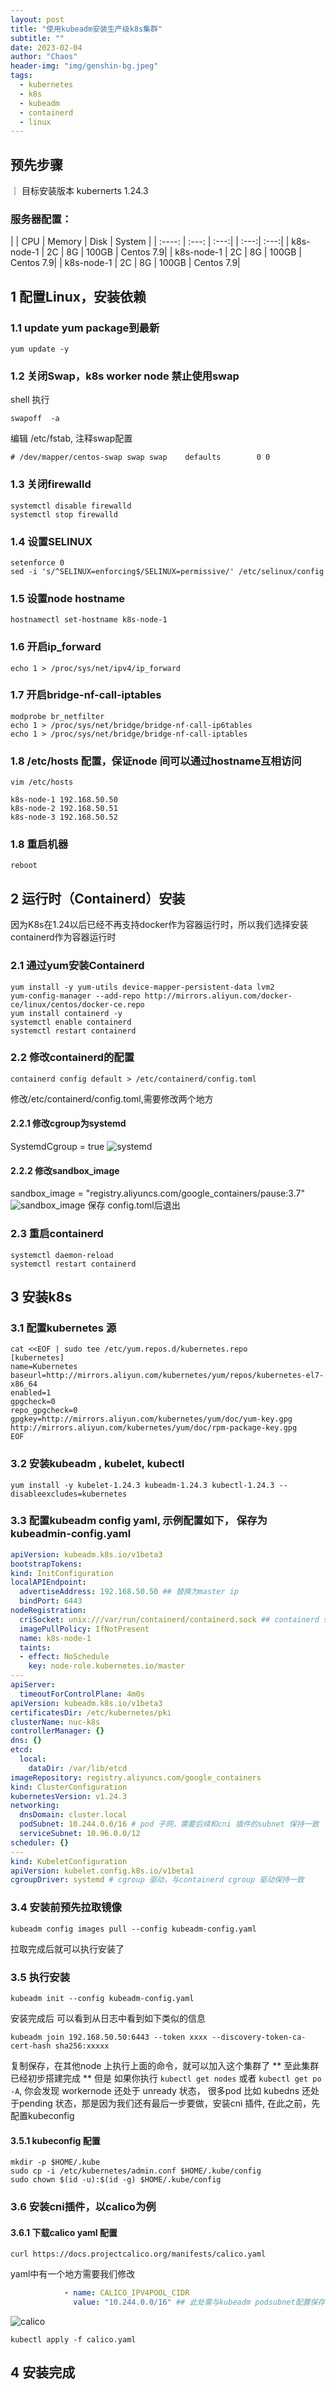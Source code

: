 ```yaml
---
layout: post
title: "使用kubeadm安装生产级k8s集群"
subtitle: ""
date: 2023-02-04
author: "Chaos"
header-img: "img/genshin-bg.jpeg"
tags: 
  - kubernetes
  - k8s
  - kubeadm
  - containerd
  - linux
---
```



## 预先步骤

｜ 目标安装版本 kubernerts 1.24.3
### 服务器配置：


|        | CPU   | Memory | Disk | System | 
| :----: | :---: | :---:| | :---:| :---:| 
| k8s-node-1 | 2C | 8G | 100GB | Centos 7.9| 
| k8s-node-1 | 2C | 8G | 100GB | Centos 7.9| 
| k8s-node-1 | 2C | 8G | 100GB | Centos 7.9| 

## 1 配置Linux，安装依赖 

### 1.1 update yum package到最新
`yum update -y`
### 1.2 关闭Swap，k8s worker node 禁止使用swap

shell 执行
```shell
swapoff  -a
```
编辑 /etc/fstab, 注释swap配置
```
# /dev/mapper/centos-swap swap swap    defaults        0 0
```

### 1.3 关闭firewalld
```shell
systemctl disable firewalld
systemctl stop firewalld
```

### 1.4 设置SELINUX
```shell
setenforce 0
sed -i 's/^SELINUX=enforcing$/SELINUX=permissive/' /etc/selinux/config
```

### 1.5 设置node hostname
```shell
hostnamectl set-hostname k8s-node-1
```
### 1.6 开启ip_forward
```shell
echo 1 > /proc/sys/net/ipv4/ip_forward
```
### 1.7 开启bridge-nf-call-iptables
```shell
modprobe br_netfilter
echo 1 > /proc/sys/net/bridge/bridge-nf-call-ip6tables
echo 1 > /proc/sys/net/bridge/bridge-nf-call-iptables
```

### 1.8 /etc/hosts 配置，保证node 间可以通过hostname互相访问
`vim /etc/hosts`
```shell
k8s-node-1 192.168.50.50
k8s-node-2 192.168.50.51
k8s-node-3 192.168.50.52
```

### 1.8 重启机器
```shell
reboot
```
## 2 运行时（Containerd）安装
因为K8s在1.24以后已经不再支持docker作为容器运行时，所以我们选择安装containerd作为容器运行时

### 2.1 通过yum安装Containerd
```shell
yum install -y yum-utils device-mapper-persistent-data lvm2
yum-config-manager --add-repo http://mirrors.aliyun.com/docker-ce/linux/centos/docker-ce.repo
yum install containerd -y
systemctl enable containerd
systemctl restart containerd
```

### 2.2 修改containerd的配置
```shell
containerd config default > /etc/containerd/config.toml
```
修改/etc/containerd/config.toml,需要修改两个地方
#### 2.2.1 修改cgroup为systemd
SystemdCgroup = true
![systemd](/img/install-k8s-with-kubeadm/containerd-cgroup.png)
#### 2.2.2 修改sandbox_image
sandbox_image = "registry.aliyuncs.com/google_containers/pause:3.7"
![sandbox_image](/img/install-k8s-with-kubeadm/containerd-sandbox-image.png)
保存 config.toml后退出

### 2.3 重启containerd
```
systemctl daemon-reload
systemctl restart containerd
```

## 3 安装k8s
### 3.1 配置kubernetes 源
```shell
cat <<EOF | sudo tee /etc/yum.repos.d/kubernetes.repo
[kubernetes]
name=Kubernetes
baseurl=http://mirrors.aliyun.com/kubernetes/yum/repos/kubernetes-el7-x86_64
enabled=1
gpgcheck=0
repo_gpgcheck=0
gpgkey=http://mirrors.aliyun.com/kubernetes/yum/doc/yum-key.gpg http://mirrors.aliyun.com/kubernetes/yum/doc/rpm-package-key.gpg
EOF
```

### 3.2 安装kubeadm , kubelet, kubectl
```shell
yum install -y kubelet-1.24.3 kubeadm-1.24.3 kubectl-1.24.3 --disableexcludes=kubernetes
```

### 3.3 配置kubeadm config yaml, 示例配置如下， 保存为kubeadmin-config.yaml
```yaml
apiVersion: kubeadm.k8s.io/v1beta3
bootstrapTokens:
kind: InitConfiguration
localAPIEndpoint:
  advertiseAddress: 192.168.50.50 ## 替换为master ip 
  bindPort: 6443
nodeRegistration:
  criSocket: unix:///var/run/containerd/containerd.sock ## containerd sock
  imagePullPolicy: IfNotPresent
  name: k8s-node-1
  taints:
  - effect: NoSchedule
    key: node-role.kubernetes.io/master
---
apiServer:
  timeoutForControlPlane: 4m0s
apiVersion: kubeadm.k8s.io/v1beta3
certificatesDir: /etc/kubernetes/pki
clusterName: nuc-k8s
controllerManager: {}
dns: {}
etcd:
  local:
    dataDir: /var/lib/etcd
imageRepository: registry.aliyuncs.com/google_containers
kind: ClusterConfiguration
kubernetesVersion: v1.24.3
networking:
  dnsDomain: cluster.local
  podSubnet: 10.244.0.0/16 # pod 子网，需要后续和cni 插件的subnet 保持一致
  serviceSubnet: 10.96.0.0/12 
scheduler: {}
---
kind: KubeletConfiguration
apiVersion: kubelet.config.k8s.io/v1beta1
cgroupDriver: systemd # cgroup 驱动，与containerd cgroup 驱动保持一致
```

### 3.4 安装前预先拉取镜像
```shell
kubeadm config images pull --config kubeadm-config.yaml
```
拉取完成后就可以执行安装了

### 3.5 执行安装
```shell
kubeadm init --config kubeadm-config.yaml
```
安装完成后 可以看到从日志中看到如下类似的信息
```shell
kubeadm join 192.168.50.50:6443 --token xxxx --discovery-token-ca-cert-hash sha256:xxxxx
```

复制保存，在其他node 上执行上面的命令，就可以加入这个集群了
** 至此集群已经初步搭建完成 **
但是 如果你执行 `kubectl get nodes` 或者 `kubectl get po -A`, 你会发现 workernode 还处于 unready 状态， 很多pod 比如 kubedns 还处于pending 状态，那是因为我们还有最后一步要做，安装cni 插件, 在此之前，先配置kubeconfig

#### 3.5.1 kubeconfig 配置
```shell
mkdir -p $HOME/.kube
sudo cp -i /etc/kubernetes/admin.conf $HOME/.kube/config
sudo chown $(id -u):$(id -g) $HOME/.kube/config
```

### 3.6 安装cni插件，以calico为例
#### 3.6.1 下载calico yaml 配置
```shell
curl https://docs.projectcalico.org/manifests/calico.yaml
```
yaml中有一个地方需要我们修改

```yaml
            - name: CALICO_IPV4POOL_CIDR
              value: "10.244.0.0/16" ## 此处需与kubeadm podsubnet配置保存一致
```
![calico](/img/install-k8s-with-kubeadm/calico-config.png)

```shell
kubectl apply -f calico.yaml
```

## 4 安装完成